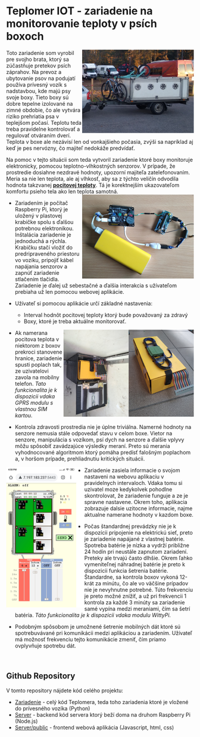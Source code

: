 # Teplomer IOT - zariadenie na monitorovanie teploty v psích boxoch

<img align="right" src="/.doc/trailer.png" width="300">
Toto zariadenie som vyrobil pre svojho brata, ktorý sa zúčastňuje pretekov psích záprahov. Na prevoz a ubytovanie psov na podujatí používa prívesný vozík s nadstavbou, kde majú psy svoje boxy. Tieto boxy sú dobre tepelne izolované na zimné obdobie, čo ale vytvára riziko prehriatia psa v teplejšom počasí. Teplotu teda treba pravidelne kontrolovať a regulovať otváraním dverí. Teplota v boxe ale nezávisí len od vonkajšieho počasia, zvýši sa napríklad aj keď je pes nervózny, čo majiteľ nedokáže predvídať.
<br>

Na pomoc v tejto situácii som teda vytvoril zariadenie ktoré boxy monitoruje elektronicky, pomocou teplotno-vlhkostných senzorov. 
V prípade, že prostredie dosiahne nezdravé hodnoty, upozorní majiteľa zatelefonovaním. 
Meria sa nie len teplota, ale aj vlhkosť, aby sa z týchto veličín odvodila hodnota takzvanej [**pocitovej teploty**](https://en.wikipedia.org/wiki/Heat_index).
Tá je korektnejším ukazovateľom komfortu psieho tela ako len teplota samotná.
<img align="right" src=".doc/hw.png" width="300"/>

* Zariadením je počítač Raspberry Pi, ktorý je uložený v plastovej krabičke spolu s ďalšou potrebnou elektronikou. 
Inštalácia zariadenie je jednoduchá a rýchla. Krabičku stačí vložiť do predripraveného priestoru vo voziku, 
pripojiť kábel napájania senzorov a zapnúť zariadenie stlačením tlačidla. Zariadenie je ďalej už sebestačné a 
ďalšia interakcia s užívateľom prebiaha už len pomocou webovej aplikácie.

* Užívateľ si pomocou aplikácie určí základné nastavenia: 
  * Interval hodnôt pocitovej teploty ktorý bude považovaný za zdravý
  * Boxy, ktoré je treba aktuálne monitorovať.

<img align="right" src="/.doc/box.png" width="175"/><img align="right" src="/.doc/inside.png" width="175"/>

* Ak namerana pocitova teplota v niektorom z boxov prekroci stanovene hranice, zariadenie spusti poplach tak, ze uzivatelovi zavola na mobilny telefon. *Tato funkcionalita je k dispozicii vdaka GPRS modulu s vlastnou SIM kartou.*

* Kontrola zdravosti prostredia nie je úplne triviálna. Namerné hodnoty na senzore nemusia stále odpovedať stavu v celom boxe. 
Vietor na senzore, manipulácia s vozíkom, psí dych na senzore a ďalšie vplyvy môžu spôsobiť zavádzajúce výsledky meraní. 
Preto sú merania vyhodnocované algoritmom ktorý pomáha predísť falošným poplachom a, v horšom prípade, prehliadnutiu kritických situácii.

<img align="left" src=".doc/app_resized.png" width="210" />

* Zariadenie zasiela informacie o svojom nastaveni na webovu aplikaciu v pravidelnych intervaloch. Vdaka tomu si uzivatel moze kedykolvek pohodlne skontrolovat, že zariadenie funguje a ze je spravne nastavene. Okrem toho, aplikacia zobrazuje dalsie uzitocne informacie, najme aktualne namerane hodnoty v kazdom boxe.

* Počas štandardnej prevádzky nie je k dispozícii pripojenie na elektrickú sieť, preto je zariadenie napájané z vlastnej batérie. Spotreba batérie je nízka a vydrží približne 24 hodín pri neustále zapnutom zariadení. Preteky ale trvajú často dlhšie. Okrem ľahko vymeniteľnej náhradnej batérie je preto k dispozicii funkcia šetrenia batérie. Štandardne, sa kontrola boxov vykoná 12-krát za minútu, čo ale vo väčšine prípadov nie je nevyhnutne potrebné. Túto frekvenciu je preto možné znížiť, a už pri frekvencii 1 kontrola za každé 3 minúty sa zariadenie samé vypína medzi meraniami, čím sa šetrí batéria. *Táto funkcionalita je k dispozicii vdaka modulu WittyPi.*

* Podobným spôsobom je umožnené šetrenie mobilných dát ktoré sú spotrebuvávané pri komunikácii medzi aplikáciou a zariadením. Užívateľ má možnosť frekvenciu tejto komunikácie zmeniť, čím priamo ovplyvňuje spotrebu dát.
<br>

 ## Github Repository
V tomto repository nájdete kód celého projektu:
* [Zariadenie](https://github.com/MarekDrabik/Teplomer/tree/master/Zariadenie) - celý kód Teplomera, teda toho zariadenia ktoré je vložené do prívesného vozíka (Python)
* [Server](https://github.com/MarekDrabik/Teplomer/tree/master/Server) - backend kód servera ktorý beží doma na druhom Raspberry Pi (Node.js) 
* [Server/public](https://github.com/MarekDrabik/Teplomer/tree/master/Server/public) - frontend webová aplikácia (Javascript, html, css)

